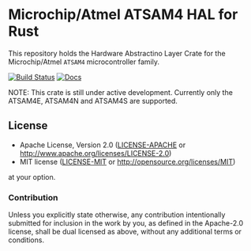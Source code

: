 # Microchip/Atmel ATSAM4 HAL for Rust

This repository holds the Hardware Abstractino Layer Crate for the Microchip/Atmel `ATSAM4` microcontroller family.

[![Build Status](https://github.com/atsam4-rs/atsam4-hal/workflows/Rust/badge.svg)](https://github.com/atsam4-rs/atsam4-hal/actions)
[![Docs](https://docs.rs/atsam4-hal/badge.svg)](https://docs.rs/atsam4-hal/latest/)

NOTE: This crate is still under active development.   Currently only the ATSAM4E, ATSAM4N and ATSAM4S are supported.

## License

- Apache License, Version 2.0 ([LICENSE-APACHE](LICENSE-APACHE) or
  http://www.apache.org/licenses/LICENSE-2.0)
- MIT license ([LICENSE-MIT](LICENSE-MIT) or http://opensource.org/licenses/MIT)

at your option.

### Contribution

Unless you explicitly state otherwise, any contribution intentionally submitted for inclusion in the
work by you, as defined in the Apache-2.0 license, shall be dual licensed as above, without any
additional terms or conditions.
